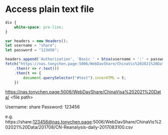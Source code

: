 # Access plain text file

```css
div {
    white-space: pre-line;
}
```

```javascript
var headers = new Headers();
let username = "share";
let password = "123456";

headers.append('Authorization', 'Basic ' + btoa(username + ':' + password));
fetch("https://nas.tonychen.page:5006/WebDavShare/ChinaVis%202021%20Data/201708/CN-Reanalysis-daily-2017083100.csv", {headers: headers})
    .then(r => r.text())
    .then(t => {
        document.querySelector("#test").innerHTML = t;
    })
```

https://nas.tonychen.page:5006/WebDavShare/ChinaVisa%202021%20Data/ \<file path>

Username: share
Password: 123456

e.g.
https://share:123456@nas.tonychen.page:5006/WebDavShare/ChinaVis%202021%20Data/201708/CN-Reanalysis-daily-2017083100.csv
